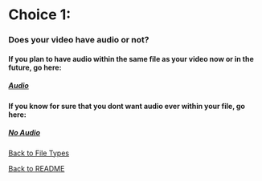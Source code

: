 # Choice 1:
### Does your video have audio or not?

#### If you plan to have audio within the same file as your video now or in the future, go here:
##### [Audio](https://github.com/jacobrapp99/Final-Project-1600/blob/main/VideoAudio.md)

#### If you know for sure that you dont want audio ever within your file, go here:
##### [No Audio](https://github.com/jacobrapp99/Final-Project-1600/blob/main/VideoNoAudio.md)


[Back to File Types](https://github.com/jacobrapp99/Final-Project-1600/blob/main/Type%20of%20File.md)

[Back to README](https://github.com/jacobrapp99/Final-Project-1600/blob/main/README.md)
